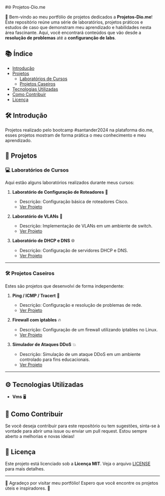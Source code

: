 #🌐 Projetos-Dio.me


👋 Bem-vindo ao meu portfólio de projetos dedicados a **Projetos-Dio.me**! Este repositório reúne uma série de laboratórios, projetos práticos e estudos de caso que demonstram meu aprendizado e habilidades nesta área fascinante. Aqui, você encontrará conteúdos que vão desde a **resolução de problemas** até a **configuranção de labs**.

## 📚 Índice

- [Introdução](#introdução)
- [Projetos](#projetos)
  - [Laboratórios de Cursos](#laboratórios-de-cursos)
  - [Projetos Caseiros](#projetos-caseiros)
- [Tecnologias Utilizadas](#tecnologias-utilizadas)
- [Como Contribuir](#como-contribuir)
- [Licença](#licença)

## 🛠️ Introdução

Projetos realizado pelo bootcamp #santander2024 na plataforma dio.me, esses projetos mostram de forma prática o meu conhecimento e meu aprendizado.

## 📁 Projetos

### 💻 Laboratórios de Cursos

Aqui estão alguns laboratórios realizados durante meus cursos:

1. **Laboratório de Configuração de Roteadores** 🚀
   - Descrição: Configuração básica de roteadores Cisco.
   - [Ver Projeto](./cibersecurity-desafio-phishing)

2. **Laboratório de VLANs** 🌈
   - Descrição: Implementação de VLANs em um ambiente de switch.
   - [Ver Projeto](./laboratorios/vlans)

3. **Laboratório de DHCP e DNS** 🌐
   - Descrição: Configuração de servidores DHCP e DNS.
   - [Ver Projeto](./laboratorios/dhcp-dns)

---

### 🛠️ Projetos Caseiros

Estes são projetos que desenvolvi de forma independente:

1. **Ping / ICMP / Tracert** 📶
   - Descrição: Configuração e resolução de problemas de rede.
   - [Ver Projeto](https://github.com/EdcarlosdeJesus/Network_Lab_Exercises)

2. **Firewall com iptables** 🔥
   - Descrição: Configuração de um firewall utilizando iptables no Linux.
   - [Ver Projeto](./caseiros/firewall-iptables)

3. **Simulador de Ataques DDoS** 💥
   - Descrição: Simulação de um ataque DDoS em um ambiente controlado para fins educacionais.
   - [Ver Projeto](./caseiros/ddos-simulator)

---

## ⚙️ Tecnologias Utilizadas

- **Vms** 🖥️
 

## 🤝 Como Contribuir

Se você deseja contribuir para este repositório ou tem sugestões, sinta-se à vontade para abrir uma issue ou enviar um pull request. Estou sempre aberto a melhorias e novas ideias!

## 📜 Licença

Este projeto está licenciado sob a **Licença MIT**. Veja o arquivo [LICENSE](LICENSE) para mais detalhes.

---

🙏 Agradeço por visitar meu portfólio! Espero que você encontre os projetos úteis e inspiradores. 🌟
